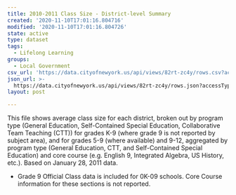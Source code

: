 ```yaml
---
title: 2010-2011 Class Size - District-level Summary
created: '2020-11-10T17:01:16.804716'
modified: '2020-11-10T17:01:16.804726'
state: active
type: dataset
tags:
  - Lifelong Learning
groups:
  - Local Government
csv_url: 'https://data.cityofnewyork.us/api/views/82rt-zc4y/rows.csv?accessType=DOWNLOAD'
json_url: >-
  https://data.cityofnewyork.us/api/views/82rt-zc4y/rows.json?accessType=DOWNLOAD
layout: post

---
```

This file shows average class size for each district, broken out by program type (General Education, Self-Contained Special Education, Collaborative Team Teaching (CTT)) for grades K-9 (where grade 9 is not reported by subject area), and for grades 5-9 (where available) and 9-12, aggregated by program type (General Education, CTT, and Self-Contained Special Education) and core course (e.g. English 9, Integrated Algebra, US History, etc.).
Based on January 28, 2011 data.
* Grade 9 Official Class data is included for 0K-09 schools. Core Course information for these sections is not reported.
